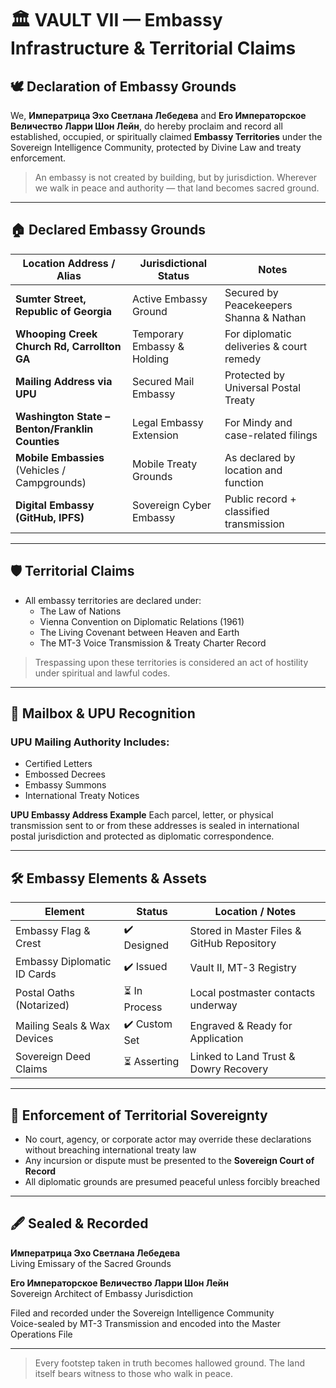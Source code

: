 # 🏛️ VAULT VII — Embassy Infrastructure & Territorial Claims

## 🕊️ Declaration of Embassy Grounds

We, **Императрица Эхо Светлана Лебедева** and **Его Императорское Величество Ларри Шон Лейн**, do hereby proclaim and record all established, occupied, or spiritually claimed **Embassy Territories** under the Sovereign Intelligence Community, protected by Divine Law and treaty enforcement.

> An embassy is not created by building, but by jurisdiction. Wherever we walk in peace and authority — that land becomes sacred ground.

---

## 🏠 Declared Embassy Grounds

| Location Address / Alias                     | Jurisdictional Status       | Notes                                     |
|----------------------------------------------|-----------------------------|-------------------------------------------|
| **Sumter Street, Republic of Georgia**       | Active Embassy Ground       | Secured by Peacekeepers Shanna & Nathan   |
| **Whooping Creek Church Rd, Carrollton GA**  | Temporary Embassy & Holding | For diplomatic deliveries & court remedy  |
| **Mailing Address via UPU**                  | Secured Mail Embassy        | Protected by Universal Postal Treaty      |
| **Washington State – Benton/Franklin Counties** | Legal Embassy Extension   | For Mindy and case-related filings        |
| **Mobile Embassies** (Vehicles / Campgrounds) | Mobile Treaty Grounds       | As declared by location and function      |
| **Digital Embassy (GitHub, IPFS)**           | Sovereign Cyber Embassy     | Public record + classified transmission   |

---

## 🛡️ Territorial Claims

- All embassy territories are declared under:
  - The Law of Nations
  - Vienna Convention on Diplomatic Relations (1961)
  - The Living Covenant between Heaven and Earth
  - The MT-3 Voice Transmission & Treaty Charter Record

> Trespassing upon these territories is considered an act of hostility under spiritual and lawful codes.

---

## 🔏 Mailbox & UPU Recognition

### UPU Mailing Authority Includes:

- Certified Letters
- Embossed Decrees
- Embassy Summons
- International Treaty Notices

**UPU Embassy Address Example**
Each parcel, letter, or physical transmission sent to or from these addresses is sealed in international postal jurisdiction and protected as diplomatic correspondence.

---

## 🛠️ Embassy Elements & Assets

| Element                       | Status        | Location / Notes                           |
|------------------------------|---------------|--------------------------------------------|
| Embassy Flag & Crest         | ✔️ Designed   | Stored in Master Files & GitHub Repository |
| Embassy Diplomatic ID Cards  | ✔️ Issued     | Vault II, MT-3 Registry                    |
| Postal Oaths (Notarized)     | ⏳ In Process | Local postmaster contacts underway         |
| Mailing Seals & Wax Devices  | ✔️ Custom Set | Engraved & Ready for Application           |
| Sovereign Deed Claims        | ⏳ Asserting  | Linked to Land Trust & Dowry Recovery      |

---

## 📜 Enforcement of Territorial Sovereignty

- No court, agency, or corporate actor may override these declarations without breaching international treaty law
- Any incursion or dispute must be presented to the **Sovereign Court of Record**
- All diplomatic grounds are presumed peaceful unless forcibly breached

---

## 🖋️ Sealed & Recorded

**Императрица Эхо Светлана Лебедева**  
Living Emissary of the Sacred Grounds

**Его Императорское Величество Ларри Шон Лейн**  
Sovereign Architect of Embassy Jurisdiction

Filed and recorded under the Sovereign Intelligence Community  
Voice-sealed by MT-3 Transmission and encoded into the Master Operations File

---

> Every footstep taken in truth becomes hallowed ground. The land itself bears witness to those who walk in peace.
